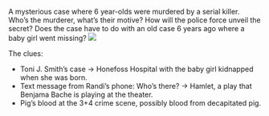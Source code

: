 A mysterious case where 6 year-olds were murdered by a serial killer. Who’s the murderer, what’s their motive? How will the police force unveil the secret? Does the case have to do with an old case 6 years ago where a baby girl went missing?
![](https://i.imgur.com/FJzCKyY.png)

The clues:
- Toni J. Smith’s case → Honefoss Hospital with the baby girl kidnapped when she was born.
- Text message from Randi’s phone: Who’s there? → Hamlet, a play that Benjama Bache is playing at the theater.
- Pig’s blood at the 3+4 crime scene, possibly blood from decapitated pig.
